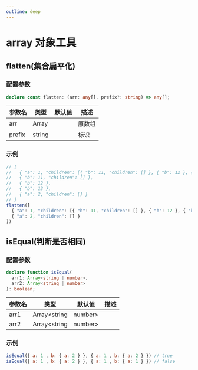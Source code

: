 ```yaml
---
outline: deep
---
```


# array 对象工具 <Badge type="tip" text="array" />

## flatten(集合扁平化)

### 配置参数

```ts
declare const flatten: (arr: any[], prefix?: string) => any[];
```

| 参数名 | 类型     | 默认值 | 描述         |
|-----|--------|-----|------------|
|  arr   | Array  |     | 原数组 |
|  prefix | string |     | 标识 |

### 示例

```js
// [
//   { "a": 1, "children": [{ "b": 11, "children": [] }, { "b": 12 }, { "b": 13 }] },
//   { "b": 11, "children": [] },
//   { "b": 12 },
//   { "b": 13 },
//   { "a": 2, "children": [] }
// ]
flatten([
  { "a": 1, "children": [{ "b": 11, "children": [] }, { "b": 12 }, { "b": 13 }] },
  { "a": 2, "children": [] }
])
```

## isEqual(判断是否相同)

### 配置参数

```ts
declare function isEqual(
  arr1: Array<string | number>, 
  arr2: Array<string | number>
): boolean;
```

| 参数名 | 类型 | 默认值 | 描述         |
|-----|----|-----|------------|
|  arr1   |  Array<string | number>  |     | 要比较的数组一 |
|  arr2   |  Array<string | number>  |     | 要比较的数组二 |

### 示例

```js
isEqual({ a: 1 , b: { a: 2 } }, { a: 1 , b: { a: 2 } }) // true
isEqual({ a: 1 , b: { a: 2 } }, { a: 1 , b: { a: 1 } }) // false
```
